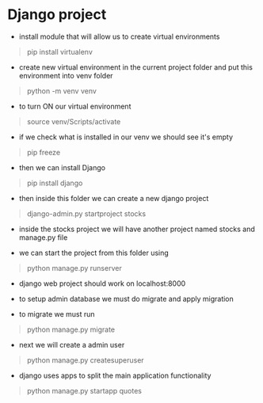 # Django project #

- install module that will allow us to create virtual environments
> pip install virtualenv



- create new virtual environment in the current project folder and put this environment into venv folder
> python -m venv venv


- to turn ON our virtual environment
> source venv/Scripts/activate




- if we check what is installed in our venv we should see it's empty
> pip freeze



- then we can install Django
> pip install django




- then inside this folder we can create a new django project
> django-admin.py startproject stocks



- inside the stocks project we will have another project named stocks and manage.py file



- we can start the project from this folder using
> python manage.py runserver


- django web project should work on localhost:8000

- to setup admin database we must do migrate and apply migration
- to migrate we must run
> python manage.py migrate

- next we will create a admin user
> python manage.py createsuperuser

- django uses apps to split the main application functionality
> python manage.py startapp quotes

